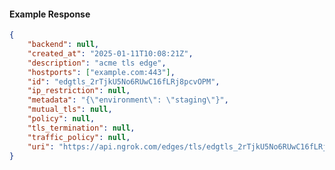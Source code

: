 <!-- Code generated for API Clients. DO NOT EDIT. -->

#### Example Response

```json
{
	"backend": null,
	"created_at": "2025-01-11T10:08:21Z",
	"description": "acme tls edge",
	"hostports": ["example.com:443"],
	"id": "edgtls_2rTjkU5No6RUwC16fLRj8pcvOPM",
	"ip_restriction": null,
	"metadata": "{\"environment\": \"staging\"}",
	"mutual_tls": null,
	"policy": null,
	"tls_termination": null,
	"traffic_policy": null,
	"uri": "https://api.ngrok.com/edges/tls/edgtls_2rTjkU5No6RUwC16fLRj8pcvOPM"
}
```
